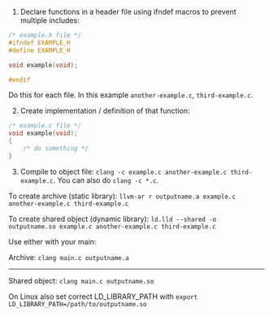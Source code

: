 1. Declare functions in a header file using ifndef macros to prevent multiple includes:

```c
/* example.h file */
#ifndef EXAMPLE_H
#define EXAMPLE_H

void example(void);

#endif
```

Do this for each file. In this example `another-example.c`, `third-example.c`.

2. Create implementation / definition of that function:

```c
/* example.c file */
void example(void);
{
    /* do something */
}
```

3. Compile to object file: `clang -c example.c another-example.c third-example.c`. You can also do `clang -c *.c`.

To create archive (static library): `llvm-ar r outputname.a example.c another-example.c third-example.c`

To create shared object (dynamic library): `ld.lld --shared -o outputname.so example.c another-example.c third-example.c`

Use either with your main:

Archive: `clang main.c outputname.a`

---

Shared object: `clang main.c outputname.so`

On Linux also set correct LD_LIBRARY_PATH with `export LD_LIBRARY_PATH=/path/to/outputname.so`